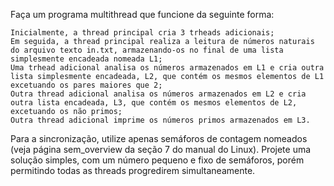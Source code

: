 Faça um programa multithread que funcione da seguinte forma:

    Inicialmente, a thread principal cria 3 trheads adicionais;
    Em seguida, a thread principal realiza a leitura de números naturais do arquivo texto in.txt, armazenando-os no final de uma lista simplesmente encadeada nomeada L1;
    Uma trhead adicional analisa os números armazenados em L1 e cria outra lista simplesmente encadeada, L2, que contém os mesmos elementos de L1 excetuando os pares maiores que 2;
    Outra thread adicional analisa os números armazenados em L2 e cria outra lista encadeada, L3, que contém os mesmos elementos de L2, excetuando os não primos;
    Outra thread adicional imprime os números primos armazenados em L3.

Para a sincronização, utilize apenas semáforos de contagem nomeados (veja página sem_overview da seção 7 do manual do Linux). Projete uma solução simples, com um número pequeno e fixo de semáforos, porém permitindo todas as threads progredirem simultaneamente.
